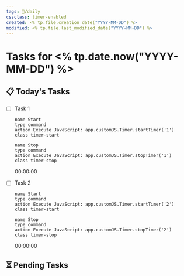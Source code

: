 ```yaml
---
tags: 📅/daily
cssclass: timer-enabled
created: <% tp.file.creation_date("YYYY-MM-DD") %>
modified: <% tp.file.last_modified_date("YYYY-MM-DD") %>
---
```


# Tasks for <% tp.date.now("YYYY-MM-DD") %>

## 📋 Today's Tasks
- [ ] Task 1 
    ```button
    name Start
    type command
    action Execute JavaScript: app.customJS.Timer.startTimer('1')
    class timer-start
    ```
    ```button
    name Stop
    type command
    action Execute JavaScript: app.customJS.Timer.stopTimer('1')
    class timer-stop
    ```
    <span id="time-1">00:00:00</span>

- [ ] Task 2
    ```button
    name Start
    type command
    action Execute JavaScript: app.customJS.Timer.startTimer('2')
    class timer-start
    ```
    ```button
    name Stop
    type command
    action Execute JavaScript: app.customJS.Timer.stopTimer('2')
    class timer-stop
    ```
    <span id="time-2">00:00:00</span>

## ⏳ Pending Tasks